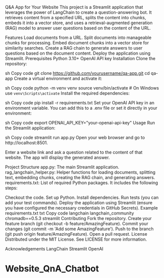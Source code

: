 Q&A App for Your Website
This project is a Streamlit application that leverages the power of LangChain to create a question-answering bot. It retrieves content from a specified URL, splits the content into chunks, embeds it into a vector store, and uses a retrieval-augmented generation (RAG) model to answer user questions based on the content of the URL.

Features
Load documents from a URL.
Split documents into manageable chunks for processing.
Embed document chunks into a vector store for similarity searches.
Create a RAG chain to generate answers to user questions based on the document content.
Deploy the application using Streamlit.
Prerequisites
Python 3.10+
OpenAI API key
Installation
Clone the repository:

sh
Copy code
git clone https://github.com/yourusername/qa-app.git
cd qa-app
Create a virtual environment and activate it:

sh
Copy code
python -m venv venv
source venv/bin/activate  # On Windows use `venv\Scripts\activate`
Install the required dependencies:

sh
Copy code
pip install -r requirements.txt
Set your OpenAI API key in an environment variable. You can add this to a .env file or set it directly in your environment:

sh
Copy code
export OPENAI_API_KEY="your-openai-api-key"
Usage
Run the Streamlit application:

sh
Copy code
streamlit run app.py
Open your web browser and go to http://localhost:8501.

Enter a website link and ask a question related to the content of that website. The app will display the generated answer.

Project Structure
app.py: The main Streamlit application.
rag_langchain_helper.py: Helper functions for loading documents, splitting text, embedding chunks, creating the RAG chain, and generating answers.
requirements.txt: List of required Python packages.
It includes the following steps:

Checkout the code.
Set up Python.
Install dependencies.
Run tests (you can add your test commands).
Deploy the application using Streamlit (ensure you have configured the necessary credentials in GitHub Secrets).
Example requirements.txt
txt
Copy code
langchain
langchain_community
chromadb==0.5.3
streamlit
Contributing
Fork the repository.
Create your feature branch (git checkout -b feature/AmazingFeature).
Commit your changes (git commit -m 'Add some AmazingFeature').
Push to the branch (git push origin feature/AmazingFeature).
Open a pull request.
License
Distributed under the MIT License. See LICENSE for more information.

Acknowledgements
LangChain
Streamlit
OpenAI

# Website_QnA_Chatbot
